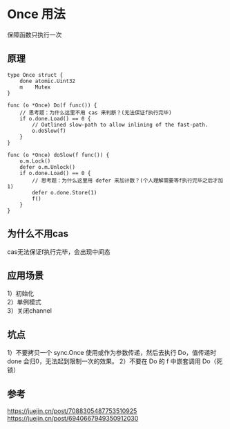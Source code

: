 # Once 用法
保障函数只执行一次

## 原理
```
type Once struct {
	done atomic.Uint32
	m    Mutex
}

func (o *Once) Do(f func()) {
    // 思考题：为什么这里不用 cas 来判断？(无法保证f执行完毕)
    if o.done.Load() == 0 {
		// Outlined slow-path to allow inlining of the fast-path.
		o.doSlow(f)
	}
}

func (o *Once) doSlow(f func()) {
    o.m.Lock()
    defer o.m.Unlock()
    if o.done.Load() == 0 {
        // 思考题：为什么这里用 defer 来加计数？(个人理解需要等f执行完毕之后才加1)
		defer o.done.Store(1)
		f()
	}
}
```

## 为什么不用cas
cas无法保证f执行完毕，会出现中间态  

## 应用场景
1）初始化  
2）单例模式  
3）关闭channel  

## 坑点
1）不要拷贝一个 sync.Once 使用或作为参数传递，然后去执行 Do，值传递时 done 会归0，无法起到限制一次的效果。
2）不要在 Do 的 f 中嵌套调用 Do（死锁）



## 参考
https://juejin.cn/post/7088305487753510925
https://juejin.cn/post/6940667949350912030

